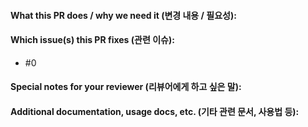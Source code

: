 #### What this PR does / why we need it (변경 내용 / 필요성): 




#### Which issue(s) this PR fixes (관련 이슈):

- #0


#### Special notes for your reviewer (리뷰어에게 하고 싶은 말):




#### Additional documentation, usage docs, etc. (기타 관련 문서, 사용법 등):


